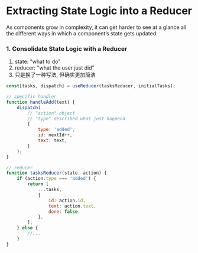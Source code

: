 # Extracting State Logic into a Reducer

As components grow in complexity, it can get harder to see at a glance all the different ways in which a component’s
state gets updated.

### 1. Consolidate State Logic with a Reducer
1. state: "what to do"
2. reducer: "what the user just did"
3. 只是换了一种写法, 但确实更加简洁
```js
const[tasks, dispatch] = useReducer(tasksReducer, initialTasks);
```
```js
// specific handler
function handleAdd(text) {
    dispatch(
        // "action" object
        // "type" described what just happend
        {
            type: 'added',
            id: nextId++,
            text: text,
        }
    );
}
```
```js
// reducer
function tasksReducer(state, action) {
    if (action.type === 'added') {
        return [
            ...tasks,
            {
                id: action.id,
                text: action.text,
                done: false,
            },
        ];
    } else {
        //...
    }
}
```
